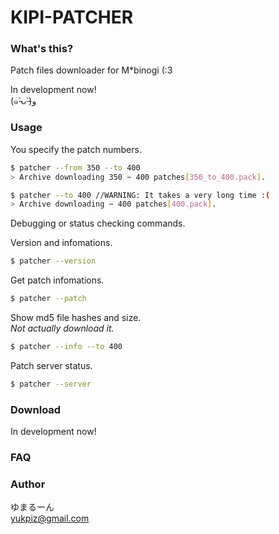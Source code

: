 # KIPI-PATCHER

### What's this?

Patch files downloader for M*binogi (:3  

In development now!  
(๑˃̵ᴗ˂̵)و


### Usage

You specify the patch numbers.  

```bash
$ patcher --from 350 --to 400
> Archive downloading 350 ~ 400 patches[350_to_400.pack].

$ patcher --to 400 //WARNING: It takes a very long time :(
> Archive downloading ~ 400 patches[400.pack].
```

Debugging or status checking commands.  

Version and infomations.  
```bash
$ patcher --version
```

Get patch infomations.  
```bash
$ patcher --patch
```

Show md5 file hashes and size.  
*Not actually download it.*  
```bash
$ patcher --info --to 400
```

Patch server status.  
```bash
$ patcher --server
```


### Download

In development now!  

### FAQ

### Author

ゆまるーん  
yukpiz@gmail.com  

